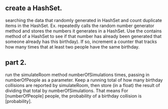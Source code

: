 ## create a HashSet.
searching the data that randomly generated in HashSet and count duplicate items in the HashSet.
Ex. repeatedly calls the random number generator method and stores the numbersit generates in a HashSet. Use the contains method of a HashSet to see if thatnumber has already been generated that someone already has thisbirthday). If so, increment a counter that tracks how many times that at least twopeople have the same birthday.


## part 2.
run the simulateRoom method numberOfSimulations times,passing in numberOfPeople as a parameter. Keep a running total of how manybirthday collisions are reported by simulateRoom, then store (in a float) the result ofdividing that total by numberOfSimulations.
That means For [numberOfPeople] people, the probability of a birthday collision is[probability].